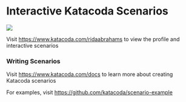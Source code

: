# Interactive Katacoda Scenarios

[![](http://shields.katacoda.com/katacoda/ridaabrahams/count.svg)](https://www.katacoda.com/ridaabrahams "Get your profile on Katacoda.com")

Visit https://www.katacoda.com/ridaabrahams to view the profile and interactive scenarios

### Writing Scenarios
Visit https://www.katacoda.com/docs to learn more about creating Katacoda scenarios

For examples, visit https://github.com/katacoda/scenario-example
